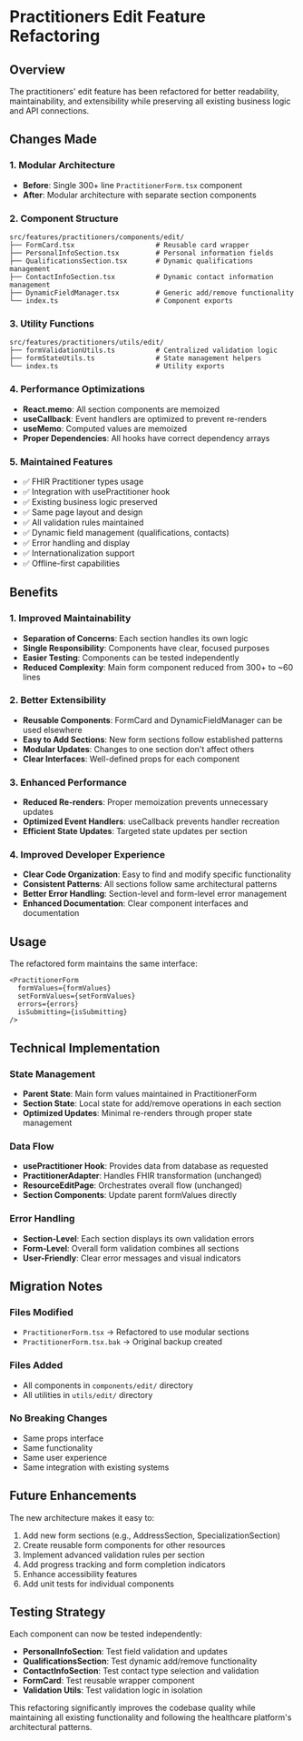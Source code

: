 # Practitioners Edit Feature Refactoring

## Overview

The practitioners' edit feature has been refactored for better readability, maintainability, and extensibility while preserving all existing business logic and API connections.

## Changes Made

### 1. Modular Architecture
- **Before**: Single 300+ line `PractitionerForm.tsx` component
- **After**: Modular architecture with separate section components

### 2. Component Structure
```
src/features/practitioners/components/edit/
├── FormCard.tsx                    # Reusable card wrapper
├── PersonalInfoSection.tsx         # Personal information fields
├── QualificationsSection.tsx       # Dynamic qualifications management
├── ContactInfoSection.tsx          # Dynamic contact information management
├── DynamicFieldManager.tsx         # Generic add/remove functionality
└── index.ts                        # Component exports
```

### 3. Utility Functions
```
src/features/practitioners/utils/edit/
├── formValidationUtils.ts          # Centralized validation logic
├── formStateUtils.ts               # State management helpers
└── index.ts                        # Utility exports
```

### 4. Performance Optimizations
- **React.memo**: All section components are memoized
- **useCallback**: Event handlers are optimized to prevent re-renders
- **useMemo**: Computed values are memoized
- **Proper Dependencies**: All hooks have correct dependency arrays

### 5. Maintained Features
- ✅ FHIR Practitioner types usage
- ✅ Integration with usePractitioner hook
- ✅ Existing business logic preserved
- ✅ Same page layout and design
- ✅ All validation rules maintained
- ✅ Dynamic field management (qualifications, contacts)
- ✅ Error handling and display
- ✅ Internationalization support
- ✅ Offline-first capabilities

## Benefits

### 1. Improved Maintainability
- **Separation of Concerns**: Each section handles its own logic
- **Single Responsibility**: Components have clear, focused purposes
- **Easier Testing**: Components can be tested independently
- **Reduced Complexity**: Main form component reduced from 300+ to ~60 lines

### 2. Better Extensibility
- **Reusable Components**: FormCard and DynamicFieldManager can be used elsewhere
- **Easy to Add Sections**: New form sections follow established patterns
- **Modular Updates**: Changes to one section don't affect others
- **Clear Interfaces**: Well-defined props for each component

### 3. Enhanced Performance
- **Reduced Re-renders**: Proper memoization prevents unnecessary updates
- **Optimized Event Handlers**: useCallback prevents handler recreation
- **Efficient State Updates**: Targeted state updates per section

### 4. Improved Developer Experience
- **Clear Code Organization**: Easy to find and modify specific functionality
- **Consistent Patterns**: All sections follow same architectural patterns
- **Better Error Handling**: Section-level and form-level error management
- **Enhanced Documentation**: Clear component interfaces and documentation

## Usage

The refactored form maintains the same interface:

```tsx
<PractitionerForm
  formValues={formValues}
  setFormValues={setFormValues}
  errors={errors}
  isSubmitting={isSubmitting}
/>
```

## Technical Implementation

### State Management
- **Parent State**: Main form values maintained in PractitionerForm
- **Section State**: Local state for add/remove operations in each section
- **Optimized Updates**: Minimal re-renders through proper state management

### Data Flow
- **usePractitioner Hook**: Provides data from database as requested
- **PractitionerAdapter**: Handles FHIR transformation (unchanged)
- **ResourceEditPage**: Orchestrates overall flow (unchanged)
- **Section Components**: Update parent formValues directly

### Error Handling
- **Section-Level**: Each section displays its own validation errors
- **Form-Level**: Overall form validation combines all sections
- **User-Friendly**: Clear error messages and visual indicators

## Migration Notes

### Files Modified
- `PractitionerForm.tsx` → Refactored to use modular sections
- `PractitionerForm.tsx.bak` → Original backup created

### Files Added
- All components in `components/edit/` directory
- All utilities in `utils/edit/` directory

### No Breaking Changes
- Same props interface
- Same functionality
- Same user experience
- Same integration with existing systems

## Future Enhancements

The new architecture makes it easy to:
1. Add new form sections (e.g., AddressSection, SpecializationSection)
2. Create reusable form components for other resources
3. Implement advanced validation rules per section
4. Add progress tracking and form completion indicators
5. Enhance accessibility features
6. Add unit tests for individual components

## Testing Strategy

Each component can now be tested independently:
- **PersonalInfoSection**: Test field validation and updates
- **QualificationsSection**: Test dynamic add/remove functionality
- **ContactInfoSection**: Test contact type selection and validation
- **FormCard**: Test reusable wrapper component
- **Validation Utils**: Test validation logic in isolation

This refactoring significantly improves the codebase quality while maintaining all existing functionality and following the healthcare platform's architectural patterns.
